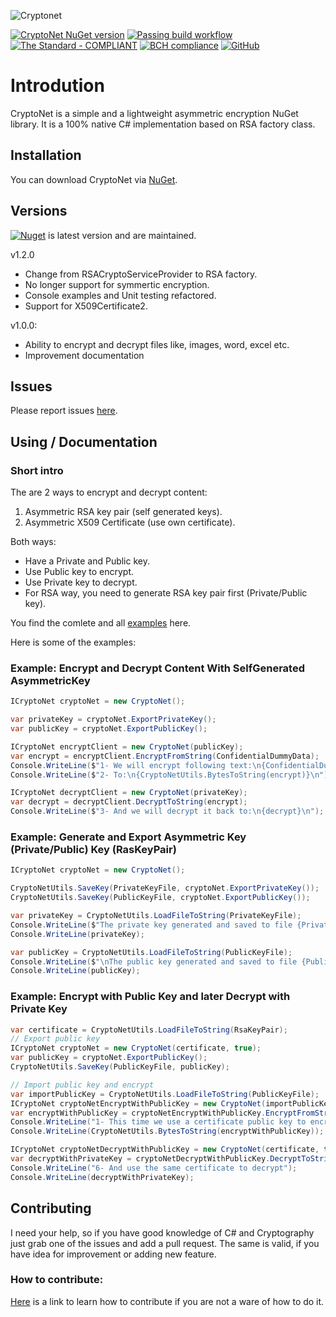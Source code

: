 ![Cryptonet](https://raw.githubusercontent.com/maythamfahmi/CryptoNet/main/img/CryptoNetLogo.svg)

[![CryptoNet NuGet version](https://img.shields.io/nuget/v/CryptoNet?color=blue)](https://www.nuget.org/packages/CryptoNet/)
[![Passing build workflow](https://github.com/maythamfahmi/CryptoNet/actions/workflows/ci.yml/badge.svg)](https://github.com/maythamfahmi/CryptoNet/actions/workflows/ci.yml)
[![The Standard - COMPLIANT](https://img.shields.io/badge/The_Standard-COMPLIANT-2ea44f)](https://github.com/hassanhabib/The-Standard)
[![BCH compliance](https://bettercodehub.com/edge/badge/maythamfahmi/CryptoNet?branch=main)](https://bettercodehub.com/)
[![GitHub](https://img.shields.io/github/license/maythamfahmi/cryptonet)](https://github.com/maythamfahmi/CryptoNet/blob/main/LICENSE)

# Introdution
CryptoNet is a simple and a lightweight asymmetric encryption NuGet library. 
It is a 100% native C# implementation based on RSA factory class.

## Installation

You can download CryptoNet via [NuGet](https://www.nuget.org/packages/CryptoNet/).

## Versions

[![Nuget](https://img.shields.io/nuget/v/cryptonet?style=social)](https://www.nuget.org/packages/CryptoNet/) is latest version and are maintained. 

v1.2.0
- Change from RSACryptoServiceProvider to RSA factory.
- No longer support for symmertic encryption.
- Console examples and Unit testing refactored.
- Support for X509Certificate2.

v1.0.0:
- Ability to encrypt and decrypt files like, images, word, excel etc.
- Improvement documentation

## Issues

Please report issues [here](https://github.com/maythamfahmi/CryptoNet/issues).

## Using / Documentation

### Short intro

The are 2 ways to encrypt and decrypt content:
 1. Asymmetric RSA key pair (self generated keys).
 2. Asymmetric X509 Certificate (use own certificate).

Both ways:
 - Have a Private and Public key.
 - Use Public key to encrypt.
 - Use Private key to decrypt.
 - For RSA way, you need to generate RSA key pair first (Private/Public key).

You find the comlete and all [examples](https://github.com/maythamfahmi/CryptoNet/blob/main/CryptoNetCmd/Example.cs) here.

Here is some of the examples:

### Example: Encrypt and Decrypt Content With SelfGenerated AsymmetricKey
```csharp
ICryptoNet cryptoNet = new CryptoNet();

var privateKey = cryptoNet.ExportPrivateKey();
var publicKey = cryptoNet.ExportPublicKey();

ICryptoNet encryptClient = new CryptoNet(publicKey);
var encrypt = encryptClient.EncryptFromString(ConfidentialDummyData);
Console.WriteLine($"1- We will encrypt following text:\n{ConfidentialDummyData}\n");
Console.WriteLine($"2- To:\n{CryptoNetUtils.BytesToString(encrypt)}\n");

ICryptoNet decryptClient = new CryptoNet(privateKey);
var decrypt = decryptClient.DecryptToString(encrypt);
Console.WriteLine($"3- And we will decrypt it back to:\n{decrypt}\n");
```

### Example: Generate and Export Asymmetric Key (Private/Public) Key (RasKeyPair)
```csharp
ICryptoNet cryptoNet = new CryptoNet();

CryptoNetUtils.SaveKey(PrivateKeyFile, cryptoNet.ExportPrivateKey());
CryptoNetUtils.SaveKey(PublicKeyFile, cryptoNet.ExportPublicKey());

var privateKey = CryptoNetUtils.LoadFileToString(PrivateKeyFile);
Console.WriteLine($"The private key generated and saved to file {PrivateKeyFile}");
Console.WriteLine(privateKey);

var publicKey = CryptoNetUtils.LoadFileToString(PublicKeyFile);
Console.WriteLine($"\nThe public key generated and saved to file {PublicKeyFile}");
Console.WriteLine(publicKey);
```

### Example: Encrypt with Public Key and later Decrypt with Private Key
```csharp
var certificate = CryptoNetUtils.LoadFileToString(RsaKeyPair);
// Export public key
ICryptoNet cryptoNet = new CryptoNet(certificate, true);
var publicKey = cryptoNet.ExportPublicKey();
CryptoNetUtils.SaveKey(PublicKeyFile, publicKey);

// Import public key and encrypt
var importPublicKey = CryptoNetUtils.LoadFileToString(PublicKeyFile);
ICryptoNet cryptoNetEncryptWithPublicKey = new CryptoNet(importPublicKey, true);
var encryptWithPublicKey = cryptoNetEncryptWithPublicKey.EncryptFromString(ConfidentialDummyData);
Console.WriteLine("1- This time we use a certificate public key to encrypt");
Console.WriteLine(CryptoNetUtils.BytesToString(encryptWithPublicKey));

ICryptoNet cryptoNetDecryptWithPublicKey = new CryptoNet(certificate, true);
var decryptWithPrivateKey = cryptoNetDecryptWithPublicKey.DecryptToString(encryptWithPublicKey);
Console.WriteLine("6- And use the same certificate to decrypt");
Console.WriteLine(decryptWithPrivateKey);
```


## Contributing

I need your help, so if you have good knowledge of C# and Cryptography just grab one of the issues and add a pull request.
The same is valid, if you have idea for improvement or adding new feature.

### How to contribute:

[Here](https://www.dataschool.io/how-to-contribute-on-github/) is a link to learn how to contribute if you are not a ware of how to do it.
